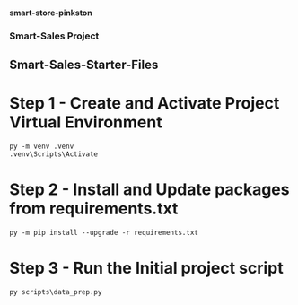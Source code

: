 #### smart-store-pinkston
### Smart-Sales Project

## Smart-Sales-Starter-Files
# Step 1 - Create and Activate Project Virtual Environment
```shell
py -m venv .venv
.venv\Scripts\Activate
```

# Step 2 - Install and Update packages from requirements.txt
```shell
py -m pip install --upgrade -r requirements.txt
```

# Step 3 - Run the Initial project script
```shell
py scripts\data_prep.py
```
